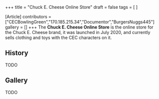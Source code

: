 +++
title = "Chuck E. Cheese Online Store"
draft = false
tags = [ ]

[Article]
contributors = ["CECBowlingGreen","170.185.215.34","Documentor","BurgersNuggs445"]
gallery = []
+++
The **Chuck E. Cheese Online Store** is the online store for the Chuck E. Cheese brand, it was launched in July 2020, and currently sells clothing and toys with the CEC characters on it.

## History ##
TODO

## Gallery ##
TODO